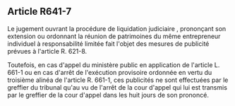Article R641-7
----
Le jugement ouvrant la procédure de liquidation judiciaire , prononçant son
extension ou ordonnant la réunion de patrimoines du même entrepreneur individuel
à responsabilité limitée fait l'objet des mesures de publicité prévues à
l'article R. 621-8.

Toutefois, en cas d'appel du ministère public en application de l'article L.
661-1 ou en cas d'arrêt de l'exécution provisoire ordonnée en vertu du troisième
alinéa de l'article R. 661-1, ces publicités ne sont effectuées par le greffier
du tribunal qu'au vu de l'arrêt de la cour d'appel qui lui est transmis par le
greffier de la cour d'appel dans les huit jours de son prononcé.
